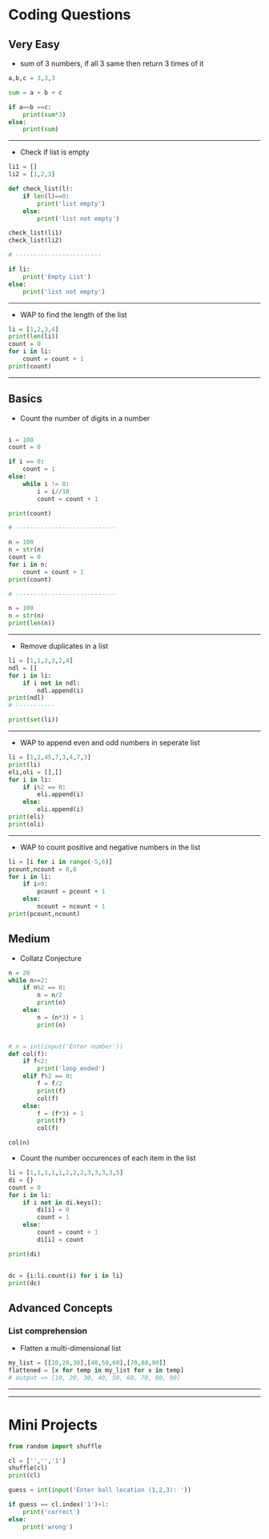 # Coding Questions

## Very Easy

- sum of 3 numbers, if all 3 same then return 3 times of it

```python
a,b,c = 3,3,3

sum = a + b + c

if a==b ==c:
    print(sum*3)
else:
    print(sum)
```

---

- Check if list is empty

```python
li1 = []
li2 = [1,2,3]

def check_list(l):
    if len(l)==0:
        print('list empty')
    else:
        print('list not empty')

check_list(li1)
check_list(li2)

# ------------------------

if li:
    print('Empty List')
else:
    print('list not empty')

```

---

- WAP to find the length of the list

```python
li = [1,2,3,4]
print(len(li))
count = 0
for i in li:
    count = count + 1
print(count)
```

---

## Basics

- Count the number of digits in a number

```python

i = 100
count = 0

if i == 0:
    count = 1
else:
    while i != 0:
        i = i//10
        count = count + 1

print(count)

# ----------------------------

n = 100
n = str(n)
count = 0
for i in n:
    count = count + 1
print(count)

# ----------------------------

n = 100
n = str(n)
print(len(n))

```

---

- Remove duplicates in a list

```python
li = [1,1,2,3,2,4]
ndl = []
for i in li:
    if i not in ndl:
        ndl.append(i)
print(ndl)
# -----------

print(set(li))
```

---

- WAP to append even and odd numbers in seperate list

```python
li = [1,2,45,7,3,4,7,3]
print(li)
eli,oli = [],[]
for i in li:
    if i%2 == 0:
        eli.append(i)
    else:
        oli.append(i)
print(eli)
print(oli)
```

---

- WAP to count positive and negative numbers in the list

```python
li = [i for i in range(-5,6)]
pcount,ncount = 0,0
for i in li:
    if i>0:
        pcount = pcount + 1
    else:
        ncount = ncount + 1
print(pcount,ncount)
```

## Medium

- Collatz Conjecture

```python
n = 20
while n>=2:
    if n%2 == 0:
        n = n/2
        print(n)
    else:
        n = (n*3) + 1
        print(n)


# n = int(input('Enter number'))
def col(f):
    if f<2:
        print('loop ended')
    elif f%2 == 0:
        f = f/2
        print(f)
        col(f)
    else:
        f = (f*3) + 1
        print(f)
        col(f)

col(n)

```

- Count the number occurences of each item in the list

```python
li = [1,1,1,1,1,2,2,2,3,3,3,3,5]
di = {}
count = 0
for i in li:
    if i not in di.keys():
        di[i] = 0
        count = 1
    else:
        count = count + 1
        di[i] = count

print(di)


dc = {i:li.count(i) for i in li}
print(dc)
```

## Advanced Concepts

### List comprehension

- Flatten a multi-dimensional list

```python
my_list = [[10,20,30],[40,50,60],[70,80,90]]
flattened = [x for temp in my_list for x in temp]
# output => [10, 20, 30, 40, 50, 60, 70, 80, 90]
```

---

---

# Mini Projects

```python
from random import shuffle

cl = ['','','1']
shuffle(cl)
print(cl)

guess = int(input('Enter ball location (1,2,3): '))

if guess == cl.index('1')+1:
    print('correct')
else:
    print('wrong')
```
